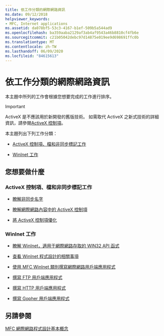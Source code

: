 ```yaml
---
title: 依工作分類的網際網路資訊
ms.date: 09/12/2018
helpviewer_keywords:
- MFC, Internet applications
ms.assetid: da078bf5-53c3-4167-b1ef-509b5a544ad9
ms.openlocfilehash: ba359aaba2129af3ab4af9543a46b8810cf4fb6e
ms.sourcegitcommit: c21b05042debc97d14875e019ee9d698691ffc0b
ms.translationtype: MT
ms.contentlocale: zh-TW
ms.lasthandoff: 06/09/2020
ms.locfileid: "84615613"
---
```

# <a name="internet-information-by-task"></a>依工作分類的網際網路資訊

本主題中所列的工作會根據您想要完成的工作進行排序。

>[!IMPORTANT]
> ActiveX 是不應該用於新開發的舊版技術。 如需取代 ActiveX 之新式技術的詳細資訊，請參閱[ActiveX 控制項](activex-controls.md)。

本主題列出下列工作分類：

- [ActiveX 控制項、檔和非同步標記工作](#_core_activex_controls.2c_.documents_and_asynchronous_moniker_tasks)

- [WinInet 工作](#_core_wininet_tasks)

## <a name="what-do-you-want-to-do"></a>您想要做什麼

### <a name="activex-controls-documents-and-asynchronous-moniker-tasks"></a><a name="_core_activex_controls.2c_.documents_and_asynchronous_moniker_tasks"></a>ActiveX 控制項、檔和非同步標記工作

- [瞭解非同步名字](asynchronous-monikers-on-the-internet.md)

- [瞭解網際網路內容中的 ActiveX 控制項](activex-controls-on-the-internet.md)

- [將 ActiveX 控制項優化](mfc-activex-controls-optimization.md)

### <a name="wininet-tasks"></a><a name="_core_wininet_tasks"></a>WinInet 工作

- [瞭解 WinInet，適用于網際網路存取的 WIN32 API 函式](wininet-basics.md)

- [查看 WinInet 程式設計的相關事項](win32-internet-extensions-wininet.md)

- [使用 MFC WinInet 類別撰寫網際網路用戶端應用程式](writing-an-internet-client-application-using-mfc-wininet-classes.md)

- [撰寫 FTP 用戶端應用程式](steps-in-a-typical-ftp-client-application.md)

- [撰寫 HTTP 用戶端應用程式](steps-in-a-typical-http-client-application.md)

- [撰寫 Gopher 用戶端應用程式](steps-in-a-typical-gopher-client-application.md)

## <a name="see-also"></a>另請參閱

[MFC 網際網路程式設計基本概念](mfc-internet-programming-basics.md)
